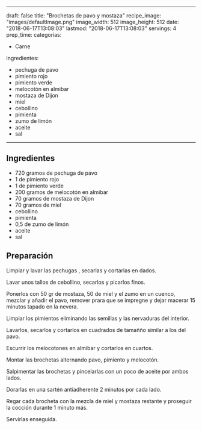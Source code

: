 
---
draft: false
title: "Brochetas de pavo y mostaza"
recipe_image: "images/defaultImage.png"
image_width: 512
image_height: 512
date: "2018-06-17T13:08:03"
lastmod: "2018-06-17T13:08:03"
servings: 4
prep_time: 
categorias:
  - Carne

ingredientes:
  - pechuga de pavo
  - pimiento rojo
  - pimiento verde
  - melocotón en almibar
  - mostaza de Dijon
  - miel
  - cebollino
  - pimienta
  - zumo de limón
  - aceite
  - sal
---

## Ingredientes
- 720 gramos de pechuga de pavo
- 1  de pimiento rojo
- 1  de pimiento verde
- 200 gramos de melocotón en almibar
- 70 gramos de mostaza de Dijon
- 70 gramos de miel
- cebollino
- pimienta
- 0,5  de zumo de limón
- aceite
- sal

## Preparación
Limpiar y lavar las pechugas , secarlas y cortarlas en dados.

Lavar unos tallos de cebollino, secarlos y picarlos finos.

Ponerlos con 50 gr de mostaza, 50 de miel y el zumo en un cuenco, mezclar y añadir el pavo, remover prara que se impregne y dejar macerar 15 minutos tapado en la nevera.

Limpiar los pimientos eliminando las semillas y las nervaduras del interior.

Lavarlos, secarlos y cortarlos en cuadrados de tamañño similar a los del pavo.

Escurrir los melocotones en almibar y cortarlos en cuartos.

Montar las brochetas alternando pavo, pimiento y melocotón.

Salpimentar las brochetas y pincelarlas con un poco de aceite por ambos lados.

Dorarlas en una sartén antiadherente 2 minutos por cada lado.

Regar cada brocheta con la mezcla de miel y mostaza restante y proseguir la cocción durante 1 minuto más.

Servirlas enseguida.


